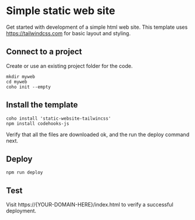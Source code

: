 # Simple static web site

Get started with development of a simple html web site.
This template uses https://tailwindcss.com for basic layout and styling.

## Connect to a project

Create or use an existing project folder for the code.

```
mkdir myweb
cd myweb
coho init --empty
```

## Install the template

```
coho install 'static-website-tailwincss'
npm install codehooks-js
```
Verify that all the files are downloaded ok, and the run the deploy command next.

## Deploy

```
npm run deploy
```

## Test

Visit https://{YOUR-DOMAIN-HERE}/index.html to verify a successful deployment.